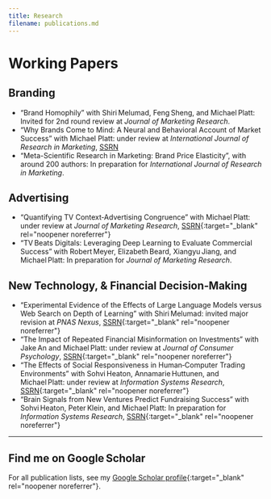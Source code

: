 ```yaml
---
title: Research
filename: publications.md
---
```


# Working Papers

## Branding 
- “Brand Homophily” with Shiri Melumad, Feng Sheng, and Michael Platt: Invited for 2nd round review at *Journal of Marketing Research*.
- “Why Brands Come to Mind: A Neural and Behavioral Account of Market Success” with Michael Platt: under review at <em>International Journal of Research in Marketing</em>, <a href="https://ssrn.com/abstract=5284379" target="_blank" rel="noopener noreferrer">SSRN</a>
- “Meta-Scientific Research in Marketing: Brand Price Elasticity”, with around 200 authors: In preparation for *International Journal of Research in Marketing*.
  
## Advertising 
- “Quantifying TV Context‑Advertising Congruence” with Michael Platt: under review at *Journal of Marketing Research*, [SSRN](https://ssrn.com/abstract=5221339){:target="_blank" rel="noopener noreferrer"}
- “TV Beats Digitals: Leveraging Deep Learning to Evaluate Commercial Success” with Robert Meyer, Elizabeth Beard, Xiangyu Jiang, and Michael Platt: In preparation for *Journal of Marketing Research*.

## New Technology, & Financial Decision‑Making
- “Experimental Evidence of the Effects of Large Language Models versus Web Search on Depth of Learning” with Shiri Melumad: invited major revision at *PNAS Nexus*, [SSRN](https://ssrn.com/abstract=5104064){:target="_blank" rel="noopener noreferrer"}
- “The Impact of Repeated Financial Misinformation on Investments” with Jake An and Michael Platt: under review at *Journal of Consumer Psychology*, [SSRN](https://ssrn.com/abstract=5187289){:target="_blank" rel="noopener noreferrer"}
- “The Effects of Social Responsiveness in Human‑Computer Trading Environments” with Sohvi Heaton, Annamarie Huttunen, and Michael Platt: under review at *Information Systems Research*, [SSRN](https://ssrn.com/abstract=5172901){:target="_blank" rel="noopener noreferrer"}
- “Brain Signals from New Ventures Predict Fundraising Success” with Sohvi Heaton, Peter Klein, and Michael Platt: In preparation for *Information Systems Research*, [SSRN](https://ssrn.com/abstract=4979247){:target="_blank" rel="noopener noreferrer"}

---

## Find me on Google Scholar

For all publication lists, see my [Google Scholar profile](https://scholar.google.com/citations?hl=ko&user=x0S_vSgAAAAJ&view_op=list_works&sortby=pubdate){:target="_blank" rel="noopener noreferrer"}.
